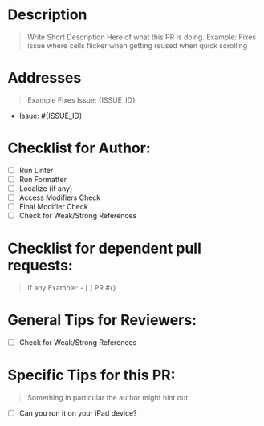 # Description

> Write Short Description Here of what this PR is doing.
> Example: Fixes issue where cells flicker when getting reused when quick scrolling

# Addresses

> Example Fixes Issue: {ISSUE_ID}

- Issue: #{ISSUE_ID}

# Checklist for Author:

- [ ] Run Linter
- [ ] Run Formatter
- [ ] Localize (if any)
- [ ] Access Modifiers Check
- [ ] Final Modifier Check
- [ ] Check for Weak/Strong References

# Checklist for dependent pull requests:

> If any
> Example: - [ ] PR #{}

# General Tips for Reviewers:

- [ ] Check for Weak/Strong References

# Specific Tips for this PR:

> Something in particular the author might hint out

- [ ] Can you run it on your iPad device?
